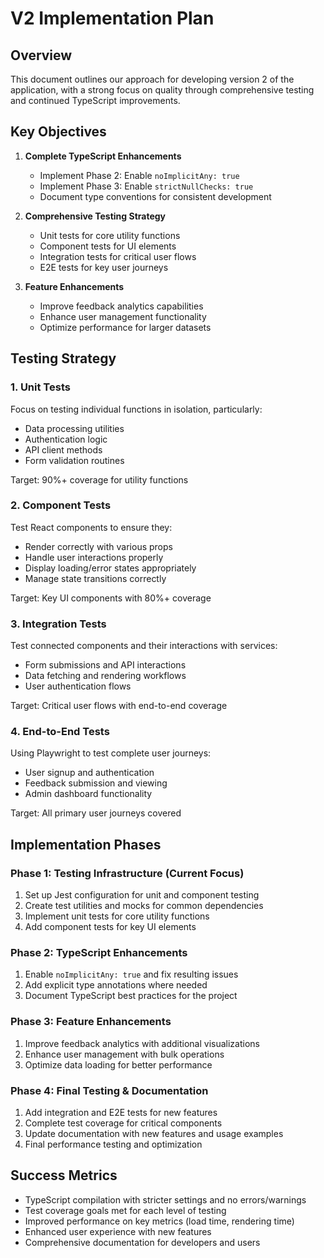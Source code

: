 # V2 Implementation Plan

## Overview

This document outlines our approach for developing version 2 of the application, with a strong focus on quality through comprehensive testing and continued TypeScript improvements.

## Key Objectives

1. **Complete TypeScript Enhancements**
   - Implement Phase 2: Enable `noImplicitAny: true`
   - Implement Phase 3: Enable `strictNullChecks: true`
   - Document type conventions for consistent development

2. **Comprehensive Testing Strategy**
   - Unit tests for core utility functions
   - Component tests for UI elements
   - Integration tests for critical user flows
   - E2E tests for key user journeys

3. **Feature Enhancements**
   - Improve feedback analytics capabilities
   - Enhance user management functionality
   - Optimize performance for larger datasets

## Testing Strategy

### 1. Unit Tests

Focus on testing individual functions in isolation, particularly:
- Data processing utilities
- Authentication logic
- API client methods
- Form validation routines

Target: 90%+ coverage for utility functions

### 2. Component Tests

Test React components to ensure they:
- Render correctly with various props
- Handle user interactions properly
- Display loading/error states appropriately
- Manage state transitions correctly

Target: Key UI components with 80%+ coverage

### 3. Integration Tests

Test connected components and their interactions with services:
- Form submissions and API interactions
- Data fetching and rendering workflows
- User authentication flows

Target: Critical user flows with end-to-end coverage

### 4. End-to-End Tests

Using Playwright to test complete user journeys:
- User signup and authentication
- Feedback submission and viewing
- Admin dashboard functionality

Target: All primary user journeys covered

## Implementation Phases

### Phase 1: Testing Infrastructure (Current Focus)

1. Set up Jest configuration for unit and component testing
2. Create test utilities and mocks for common dependencies
3. Implement unit tests for core utility functions
4. Add component tests for key UI elements

### Phase 2: TypeScript Enhancements

1. Enable `noImplicitAny: true` and fix resulting issues
2. Add explicit type annotations where needed
3. Document TypeScript best practices for the project

### Phase 3: Feature Enhancements

1. Improve feedback analytics with additional visualizations
2. Enhance user management with bulk operations
3. Optimize data loading for better performance

### Phase 4: Final Testing & Documentation

1. Add integration and E2E tests for new features
2. Complete test coverage for critical components
3. Update documentation with new features and usage examples
4. Final performance testing and optimization

## Success Metrics

- TypeScript compilation with stricter settings and no errors/warnings
- Test coverage goals met for each level of testing
- Improved performance on key metrics (load time, rendering time)
- Enhanced user experience with new features
- Comprehensive documentation for developers and users 